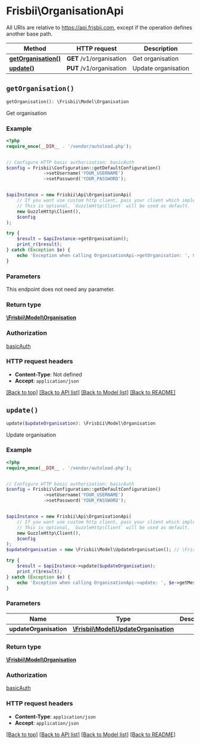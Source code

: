 # Frisbii\OrganisationApi

All URIs are relative to https://api.frisbii.com, except if the operation defines another base path.

| Method | HTTP request | Description |
| ------------- | ------------- | ------------- |
| [**getOrganisation()**](OrganisationApi.md#getOrganisation) | **GET** /v1/organisation | Get organisation |
| [**update()**](OrganisationApi.md#update) | **PUT** /v1/organisation | Update organisation |


## `getOrganisation()`

```php
getOrganisation(): \Frisbii\Model\Organisation
```

Get organisation

### Example

```php
<?php
require_once(__DIR__ . '/vendor/autoload.php');


// Configure HTTP basic authorization: basicAuth
$config = Frisbii\Configuration::getDefaultConfiguration()
              ->setUsername('YOUR_USERNAME')
              ->setPassword('YOUR_PASSWORD');


$apiInstance = new Frisbii\Api\OrganisationApi(
    // If you want use custom http client, pass your client which implements `GuzzleHttp\ClientInterface`.
    // This is optional, `GuzzleHttp\Client` will be used as default.
    new GuzzleHttp\Client(),
    $config
);

try {
    $result = $apiInstance->getOrganisation();
    print_r($result);
} catch (Exception $e) {
    echo 'Exception when calling OrganisationApi->getOrganisation: ', $e->getMessage(), PHP_EOL;
}
```

### Parameters

This endpoint does not need any parameter.

### Return type

[**\Frisbii\Model\Organisation**](../Model/Organisation.md)

### Authorization

[basicAuth](../../README.md#basicAuth)

### HTTP request headers

- **Content-Type**: Not defined
- **Accept**: `application/json`

[[Back to top]](#) [[Back to API list]](../../README.md#endpoints)
[[Back to Model list]](../../README.md#models)
[[Back to README]](../../README.md)

## `update()`

```php
update($updateOrganisation): \Frisbii\Model\Organisation
```

Update organisation

### Example

```php
<?php
require_once(__DIR__ . '/vendor/autoload.php');


// Configure HTTP basic authorization: basicAuth
$config = Frisbii\Configuration::getDefaultConfiguration()
              ->setUsername('YOUR_USERNAME')
              ->setPassword('YOUR_PASSWORD');


$apiInstance = new Frisbii\Api\OrganisationApi(
    // If you want use custom http client, pass your client which implements `GuzzleHttp\ClientInterface`.
    // This is optional, `GuzzleHttp\Client` will be used as default.
    new GuzzleHttp\Client(),
    $config
);
$updateOrganisation = new \Frisbii\Model\UpdateOrganisation(); // \Frisbii\Model\UpdateOrganisation

try {
    $result = $apiInstance->update($updateOrganisation);
    print_r($result);
} catch (Exception $e) {
    echo 'Exception when calling OrganisationApi->update: ', $e->getMessage(), PHP_EOL;
}
```

### Parameters

| Name | Type | Description  | Notes |
| ------------- | ------------- | ------------- | ------------- |
| **updateOrganisation** | [**\Frisbii\Model\UpdateOrganisation**](../Model/UpdateOrganisation.md)|  | |

### Return type

[**\Frisbii\Model\Organisation**](../Model/Organisation.md)

### Authorization

[basicAuth](../../README.md#basicAuth)

### HTTP request headers

- **Content-Type**: `application/json`
- **Accept**: `application/json`

[[Back to top]](#) [[Back to API list]](../../README.md#endpoints)
[[Back to Model list]](../../README.md#models)
[[Back to README]](../../README.md)
